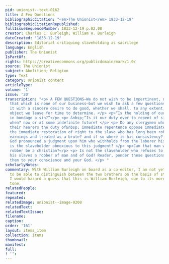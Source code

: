 ```yaml
---
pid: unionist--text-0162
title: A Few Questions
bibliographicCitation: "<em>The Unionist</em> 1833-12-19"
bibliographicCitationRepublished: 
fullIssueSequenceNumber: 1833-12-19 p.02.08
creator: Charles C. Burleigh; William H. Burleigh
dateCreated: '1833-12-19'
description: Editorial critiquing slaveholding as sacrilege
language: English
publisher: The Unionist
IsPartOf: 
rights: https://creativecommons.org/publicdomain/mark/1.0/
source: The Unionist
subject: Abolition; Religion
type: Text
category: Unionist content
articleType: 
volume: '1'
issue: '20'
transcription: "<p> A FEW QUESTIONS—We do not wish to be impertinent, nor meddle with
  that which is none of our business—but we wish to ask a few questions, and we do
  it with a sincere desire to do good, whether we shall, to any extent, effect our
  object we leave for time to determine. </p> <p>“Is the holding of our fellow men
  in bondage a sin?”</p> <p> &nbsp;“Is it our duty ever to repent of sin, and if so,
  when? now or at some indefinite future? </p> <p> Do any clergymen who preach to
  their hearers the duty of&nbsp; immediate repentence oppose immediate emancipation,
  the immediate restoration of right to the slave who has long been robbed of his
  earnings and treated as a brute? and if so where is his consistency? </p> <p> Has
  God pronounced a judgment upon him who withholds from the laborer his hire? If so
  is the slaveholder obnoxious to this judgment? </p> <p>Can that man who is a habitual
  robber be a christian?</p> <p> Is not the slaveholder who refuses to emancipate
  his slaves a robber of man and of God? Reader, ponder these questions well—and answer
  them to your conscience and your God. </p> "
scholarlyNotes: 
commentary: With William Burleigh on board as a co-editor, I am not yet in a position
  to be able to distinguish between the two brothers on the basis of style. However,
  I would hazard a guess that this is William Burleigh, due to its more religiously-inflected
  tone.
relatedPeople: 
featured: 
repeated: 
relatedImage: unionist--image-0208
relatedText: 
relatedTextIssue: 
filename: 
caption: 
order: '161'
layout: items_item
collection: items
thumbnail: 
manifest: 
full: 
! '': 
---
```

